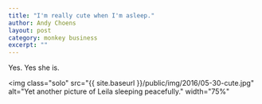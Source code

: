```yaml
---
title: "I'm really cute when I'm asleep."
author: Andy Choens
layout: post
category: monkey business
excerpt: ""
---
```


Yes. Yes she is.

<img
 class="solo"
 src="{{ site.baseurl }}/public/img/2016/05-30-cute.jpg"
 alt="Yet another picture of Leila sleeping peacefully."
 width="75%"
>

